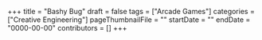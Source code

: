 +++
title = "Bashy Bug"
draft = false
tags = ["Arcade Games"]
categories = ["Creative Engineering"]
pageThumbnailFile = ""
startDate = ""
endDate = "0000-00-00"
contributors = []
+++
